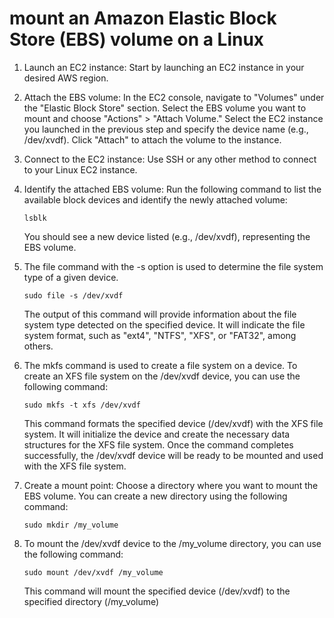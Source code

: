 # mount an Amazon Elastic Block Store (EBS) volume on a Linux

1. Launch an EC2 instance: Start by launching an EC2 instance in your desired AWS region.
2. Attach the EBS volume: In the EC2 console, navigate to "Volumes" under the "Elastic Block Store" section. Select the EBS volume you want to mount and choose "Actions" > "Attach Volume." Select the EC2 instance you launched in the previous step and specify the device name (e.g., /dev/xvdf). Click "Attach" to attach the volume to the instance.
3. Connect to the EC2 instance: Use SSH or any other method to connect to your Linux EC2 instance.
4. Identify the attached EBS volume: Run the following command to list the available block devices and identify the newly attached volume:

    ```console
    lsblk
    ```

    You should see a new device listed (e.g., /dev/xvdf), representing the EBS volume.

5. The file command with the -s option is used to determine the file system type of a given device.

    ```console
    sudo file -s /dev/xvdf
    ```

    The output of this command will provide information about the file system type detected on the specified device. It will indicate the file system format, such as "ext4", "NTFS", "XFS", or "FAT32", among others.

6. The mkfs command is used to create a file system on a device. To create an XFS file system on the /dev/xvdf device, you can use the following command:

    ```console
    sudo mkfs -t xfs /dev/xvdf
    ```

    This command formats the specified device (/dev/xvdf) with the XFS file system. It will initialize the device and create the necessary data structures for the XFS file system. Once the command completes successfully, the /dev/xvdf device will be ready to be mounted and used with the XFS file system.

7. Create a mount point: Choose a directory where you want to mount the EBS volume. You can create a new directory using the following command:

    ```console
    sudo mkdir /my_volume
    ```

8. To mount the /dev/xvdf device to the /my_volume directory, you can use the following command:

    ```console
    sudo mount /dev/xvdf /my_volume
    ```

    This command will mount the specified device (/dev/xvdf) to the specified directory (/my_volume)